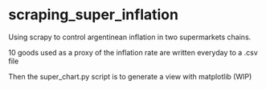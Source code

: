 # scraping_super_inflation
Using scrapy to control argentinean inflation in two supermarkets chains.

10 goods used as a proxy of the inflation rate are written everyday to a .csv file

Then the super_chart.py script is to generate a view with matplotlib (WIP)
